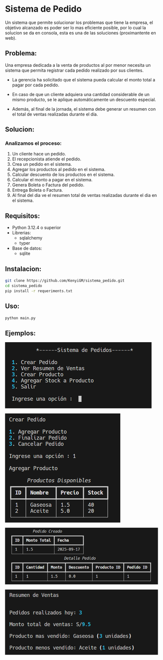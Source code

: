 # Sistema de Pedido

Un sistema que permite solucionar los problemas que tiene la empresa, el objetivo alcanzado es poder ser lo mas eficiente posible, por lo cual la solucion se da en consola, esta es una de las soluciones (proximantente en web).  

## Problema:

Una empresa dedicada a la venta de productos al por menor necesita un sistema que permita registrar cada pedido realizado por sus clientes.

- La gerencia ha solicitado que el sistema pueda calcular el monto total a pagar por cada pedido.

- En caso de que un cliente adquiera una cantidad considerable de un mismo producto, se le aplique automáticamente un descuento especial.

- Además, al final de la jornada, el sistema debe generar un resumen con el total de ventas realizadas durante el día.

## Solucion:

### Analizamos el proceso:

1. Un cliente hace un pedido.
2. El recepcionista atiende el pedido.
3. Crea un pedido en el sistema.
4. Agregar los productos al pedido en el sistema.
5. Calcular descuento de los productos en el sistema.
6. Calcular el monto a pagar en el sistema.
7. Genera Boleta o Factura del pedido.
8. Entrega Boleta o Factura.
9. Al final del dia ve el resumen total de ventas realizadas durante el dia en el sistema.

## Requisitos:

- Python 3.12.4 o superior
- Librerias:
    - sqlalchemy
    - typer
- Base de datos:
    - sqlite

## Instalacion:

``` bash
git clone https://github.com/KenyiGM/sistema_pedido.git
cd sistema_pedido
pip install -r requeriments.txt
```

## Uso:

``` bash
python main.py
```

## Ejemplos:

![Menu principal](img/menu_principal.png)

![Crear Pedido](img/crear_pedido.png)

![Pedido Creado](img/pedido_creado.png)

![Resumen de Ventas](img/resumen_de_ventas.png)